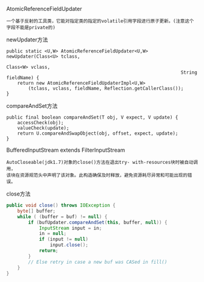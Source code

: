 AtomicReferenceFieldUpdater

    一个基于反射的工具类，它能对指定类的指定的volatile引用字段进行原子更新。(注意这个字段不能是private的) 

newUpdater方法

	public static <U,W> AtomicReferenceFieldUpdater<U,W> newUpdater(Class<U> tclass,
	                                                                Class<W> vclass,
	                                                                String fieldName) {
	    return new AtomicReferenceFieldUpdaterImpl<U,W>
	        (tclass, vclass, fieldName, Reflection.getCallerClass());
	}

compareAndSet方法

	public final boolean compareAndSet(T obj, V expect, V update) {
		accessCheck(obj);
		valueCheck(update);
		return U.compareAndSwapObject(obj, offset, expect, update);
	}


BufferedInputStream extends FilterInputStream

	AutoCloseable(jdk1.7)对象的close()方法在退出try- with-resources块时被自动调用，
	该块在资源规范头中声明了该对象。此构造确保及时释放，避免资源耗尽异常和可能出现的错误。 

close方法

```java
public void close() throws IOException {
	byte[] buffer;
	while ( (buffer = buf) != null) {
		if (bufUpdater.compareAndSet(this, buffer, null)) {
			InputStream input = in;
			in = null;
			if (input != null)
				input.close();
			return;
		}
		// Else retry in case a new buf was CASed in fill()
	}
}
```

